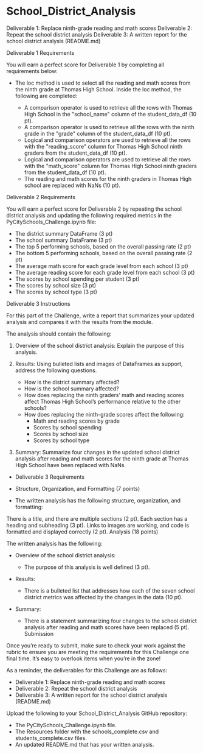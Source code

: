 # School_District_Analysis

Deliverable 1: Replace ninth-grade reading and math scores
Deliverable 2: Repeat the school district analysis
Deliverable 3: A written report for the school district analysis (README.md)

Deliverable 1 Requirements

You will earn a perfect score for Deliverable 1 by completing all requirements below:

- The loc method is used to select all the reading and math scores from the ninth grade at Thomas High School. Inside the loc method, the following are completed:

  - A comparison operator is used to retrieve all the rows with Thomas High School in the "school_name" column of the student_data_df (10 pt).
  - A comparison operator is used to retrieve all the rows with the ninth grade in the "grade" column of the student_data_df (10 pt).
  - Logical and comparison operators are used to retrieve all the rows with the "reading_score" column for Thomas High School ninth graders from the student_data_df (10 pt).
  - Logical and comparison operators are used to retrieve all the rows with the "math_score" column for Thomas High School ninth graders from the student_data_df (10 pt).
  - The reading and math scores for the ninth graders in Thomas High school are replaced with NaNs (10 pt).

Deliverable 2 Requirements

You will earn a perfect score for Deliverable 2 by repeating the school district analysis and updating the following required metrics in the PyCitySchools_Challenge.ipynb file:

- The district summary DataFrame (3 pt)
- The school summary DataFrame (3 pt)
- The top 5 performing schools, based on the overall passing rate (2 pt)
- The bottom 5 performing schools, based on the overall passing rate (2 pt)
- The average math score for each grade level from each school (3 pt)
- The average reading score for each grade level from each school (3 pt)
- The scores by school spending per student (3 pt)
- The scores by school size (3 pt)
- The scores by school type (3 pt)

Deliverable 3 Instructions

For this part of the Challenge, write a report that summarizes your updated analysis and compares it with the results from the module.

The analysis should contain the following:

1. Overview of the school district analysis: Explain the purpose of this analysis.

2. Results: Using bulleted lists and images of DataFrames as support, address the following questions.

    - How is the district summary affected?
    - How is the school summary affected?
    - How does replacing the ninth graders’ math and reading scores affect Thomas High School’s performance relative to the other schools?
    - How does replacing the ninth-grade scores affect the following:
      - Math and reading scores by grade
      - Scores by school spending
      - Scores by school size
      - Scores by school type
3. Summary: Summarize four changes in the updated school district analysis after reading and math scores for the ninth grade at Thomas High School have been replaced with NaNs.

- Deliverable 3 Requirements

- Structure, Organization, and Formatting (7 points)

- The written analysis has the following structure, organization, and formatting:

There is a title, and there are multiple sections (2 pt).
Each section has a heading and subheading (3 pt).
Links to images are working, and code is formatted and displayed correctly (2 pt).
Analysis (18 points)

The written analysis has the following:

- Overview of the school district analysis:

  - The purpose of this analysis is well defined (3 pt).

- Results:

  - There is a bulleted list that addresses how each of the seven school district metrics was affected by the changes in the data (10 pt).

- Summary:

  - There is a statement summarizing four changes to the school district analysis after reading and math scores have been replaced (5 pt).
Submission

Once you’re ready to submit, make sure to check your work against the rubric to ensure you are meeting the requirements for this Challenge one final time. It’s easy to overlook items when you’re in the zone!

As a reminder, the deliverables for this Challenge are as follows:

- Deliverable 1: Replace ninth-grade reading and math scores
- Deliverable 2: Repeat the school district analysis
- Deliverable 3: A written report for the school district analysis (README.md)

Upload the following to your School_District_Analysis GitHub repository:

- The PyCitySchools_Challenge.ipynb file.
- The Resources folder with the schools_complete.csv and students_complete.csv files.
- An updated README.md that has your written analysis.

